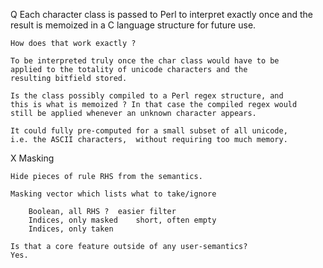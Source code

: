 Q	Each character class is passed to Perl to interpret exactly
	once and the result is memoized in a C language structure for
	future use.

	How does that work exactly ?

	To be interpreted truly once the char class would have to be
	applied to the totality of unicode characters and the
	resulting bitfield stored.

	Is the class possibly compiled to a Perl regex structure, and
	this is what is memoized ? In that case the compiled regex would
	still be applied whenever an unknown character appears.

	It could fully pre-computed for a small subset of all unicode,
	i.e. the ASCII characters,  without requiring too much memory.

X	Masking

	Hide pieces of rule RHS from the semantics.

	Masking vector which lists what to take/ignore

		Boolean, all RHS ? 	easier filter
		Indices, only masked	short, often empty
		Indices, only taken

	Is that a core feature outside of any user-semantics?
	Yes.
